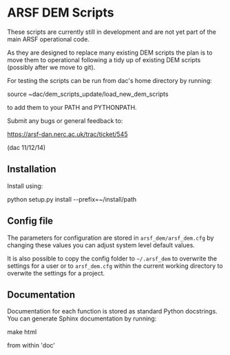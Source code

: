 ARSF DEM Scripts
=================

These scripts are currently still in development and are not yet part of the main ARSF operational code. 

As they are designed to replace many existing DEM scripts the plan is to move them to operational following a tidy up of existing DEM scripts (possibly after we move to git).

For testing the scripts can be run from dac's home directory by running:

   source ~dac/dem_scripts_update/load_new_dem_scripts

to add them to your PATH and PYTHONPATH.

Submit any bugs or general feedback to:

https://arsf-dan.nerc.ac.uk/trac/ticket/545

(dac 11/12/14)

Installation
-------------

Install using:

   python setup.py install --prefix=~/install/path

Config file
------------

The parameters for configuration are stored in `arsf_dem/arsf_dem.cfg`
by changing these values you can adjust system level default values.

It is also possible to copy the config folder to `~/.arsf_dem` to 
overwrite the settings for a user or to `arsf_dem.cfg` within the current
working directory to overwite the settings for a project.

Documentation
--------------

Documentation for each function is stored as standard Python docstrings. You can generate Sphinx documentation by running:

   make html

from within 'doc'
